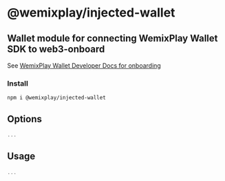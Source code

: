 # @wemixplay/injected-wallet

## Wallet module for connecting WemixPlay Wallet SDK to web3-onboard
See [WemixPlay Wallet Developer Docs for onboarding](https://wemadetree.gitbook.io/1.1.0-ko)

### Install

`npm i @wemixplay/injected-wallet`

## Options

```typescript
...
```

## Usage

```typescript
...
```
